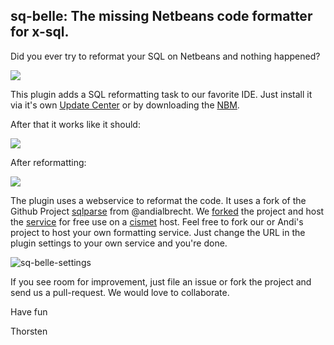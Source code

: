 ## sq-belle: The missing Netbeans code formatter for x-sql. 

Did you ever try to reformat your SQL on Netbeans and nothing happened?

![](https://cloud.githubusercontent.com/assets/837211/2577872/27e1bcb6-b985-11e3-910f-9ed6b7017a6a.jpg)

This plugin adds a SQL reformatting task to our favorite IDE. Just install it via it's own [Update Center](http://helllth.github.io/sq-belle/updatecenter/updates.xml) 
or by downloading the [NBM](http://helllth.github.io/sq-belle/downloads/sq-belle.nbm).

After that it works like it should:

![](https://cloud.githubusercontent.com/assets/837211/2577564/58532f28-b981-11e3-9916-19abe9b57cfe.png)

After reformatting:

![](https://cloud.githubusercontent.com/assets/837211/2577568/5d90c158-b981-11e3-8570-06bd71d29ddf.png)

The plugin uses a webservice to reformat the code. It uses a fork of the Github Project [sqlparse](https://github.com/andialbrecht/sqlparse) from @andialbrecht. 
We [forked](https://github.com/cismet/sqlparse-flask-webservice) the project and host the [service](http://sqlformat-api.cismet.de) for 
free use on a [cismet](http://www.cismet.de/en) host. Feel free to fork our or Andi's project to host your own formatting service. Just change the URL in the plugin settings to your own service 
and you're done.

![sq-belle-settings](https://cloud.githubusercontent.com/assets/837211/2577904/e9dfd96a-b985-11e3-8aec-9340703bf6f5.png)


If you see room for improvement, just file an issue or fork the project and send us a pull-request. We would love to collaborate.


Have fun

Thorsten


